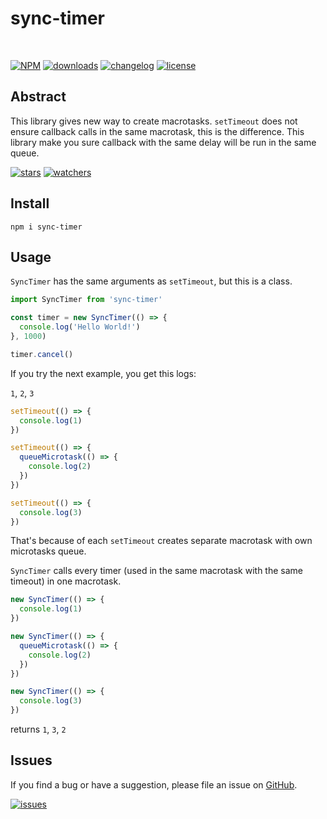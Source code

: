 # sync-timer

&nbsp;

[![NPM](https://img.shields.io/npm/v/sync-timer.svg)](https://www.npmjs.com/package/sync-timer)
[![downloads](https://img.shields.io/npm/dm/sync-timer.svg)](https://www.npmtrends.com/sync-timer)
[![changelog](https://img.shields.io/badge/Changelog-⋮-brightgreen)](https://changelogs.xyz/sync-timer)
[![license](https://img.shields.io/npm/l/sync-timer)](https://github.com/d8corp/sync-timer/blob/main/LICENSE)

## Abstract

This library gives new way to create macrotasks.
`setTimeout` does not ensure callback calls in the same macrotask,
this is the difference.
This library make you sure callback with the same delay will be run in the same queue.

[![stars](https://img.shields.io/github/stars/d8corp/sync-timer?style=social)](https://github.com/d8corp/sync-timer/stargazers)
[![watchers](https://img.shields.io/github/watchers/d8corp/sync-timer?style=social)](https://github.com/d8corp/sync-timer/watchers)

## Install

```shell
npm i sync-timer
```

## Usage

`SyncTimer` has the same arguments as `setTimeout`,
but this is a class.

```typescript
import SyncTimer from 'sync-timer'

const timer = new SyncTimer(() => {
  console.log('Hello World!')
}, 1000)

timer.cancel()
```

If you try the next example, you get this logs:

`1`, `2`, `3`

```typescript
setTimeout(() => {
  console.log(1)
})

setTimeout(() => {
  queueMicrotask(() => {
    console.log(2)
  })
})

setTimeout(() => {
  console.log(3)
})
```

That's because of each `setTimeout` creates separate macrotask with own microtasks queue.

`SyncTimer` calls every timer (used in the same macrotask with the same timeout) in one macrotask.

```typescript
new SyncTimer(() => {
  console.log(1)
})

new SyncTimer(() => {
  queueMicrotask(() => {
    console.log(2)
  })
})

new SyncTimer(() => {
  console.log(3)
})
```

returns `1`, `3`, `2`

## Issues
If you find a bug or have a suggestion, please file an issue on [GitHub](https://github.com/d8corp/sync-timer/issues).

[![issues](https://img.shields.io/github/issues-raw/d8corp/sync-timer)](https://github.com/d8corp/sync-timer/issues)
